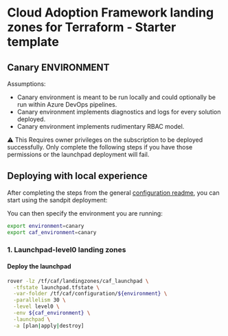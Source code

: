 # Cloud Adoption Framework landing zones for Terraform - Starter template

## Canary ENVIRONMENT

Assumptions:

- Canary environment is meant to be run locally and could optionally be run within Azure DevOps pipelines.
- Canary environment implements diagnostics and logs for every solution deployed.
- Canary environment implements rudimentary RBAC model.

:warning: This Requires owner privileges on the subscription to be deployed successfully. Only complete the following steps if you have those permissions or the launchpad deployment will fail.

## Deploying with local experience

After completing the steps from the general [configuration readme](../README.md), you can start using the sandpit deployment:

You can then specify the environment you are running:

```bash
export environment=canary
export caf_environment=canary

```

### 1. Launchpad-level0 landing zones

#### Deploy the launchpad

```bash
rover -lz /tf/caf/landingzones/caf_launchpad \
  -tfstate launchpad.tfstate \
  -var-folder /tf/caf/configuration/${environment} \
  -parallelism 30 \
  -level level0 \
  -env ${caf_environment} \
  -launchpad \
  -a [plan|apply|destroy]
```
